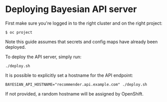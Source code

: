 # Deploying Bayesian API server

First make sure you're logged in to the right cluster and on the right project:

```
$ oc project
```

Note this guide assumes that secrets and config maps have already been deployed.

To deploy the API server, simply run:

```
./deploy.sh
```

It is possible to explicitly set a hostname for the API endpoint:

```
BAYESIAN_API_HOSTNAME="recommender.api.example.com" ./deploy.sh
```

If not provided, a random hostname will be assigned by OpenShift.

